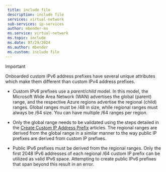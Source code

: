```yaml
---
 title: include file
 description: include file
 services: virtual-network
 sub-services: ip-services
 author: mbender-ms
 ms.service: virtual-network
 ms.topic: include
 ms.date: 07/29/2024
 ms.author: mbender
 ms.custom: include file
---
```


> [!IMPORTANT]
> Onboarded custom IPv6 address prefixes have several unique attributes which make them different than custom IPv4 address prefixes.

* Custom IPv6 prefixes use a *parent*/*child* model. In this model, the Microsoft Wide Area Network (WAN) advertises the global (parent) range, and the respective Azure regions advertise the regional (child) ranges. Global ranges must be /48 in size, while regional ranges must always be /64 size. You can have multiple /64 ranges per region.

* Only the global range needs to be validated using the steps detailed in the [Create Custom IP Address Prefix](../articles/virtual-network/ip-services/create-custom-ip-address-prefix-portal.md) articles. The regional ranges are derived from the global range in a similar manner to the way public IP prefixes are derived from custom IP prefixes.

* Public IPv6 prefixes must be derived from the regional ranges. Only the first 2048 IPv6 addresses of each regional /64 custom IP prefix can be utilized as valid IPv6 space. Attempting to create public IPv6 prefixes that span beyond this result in an error.